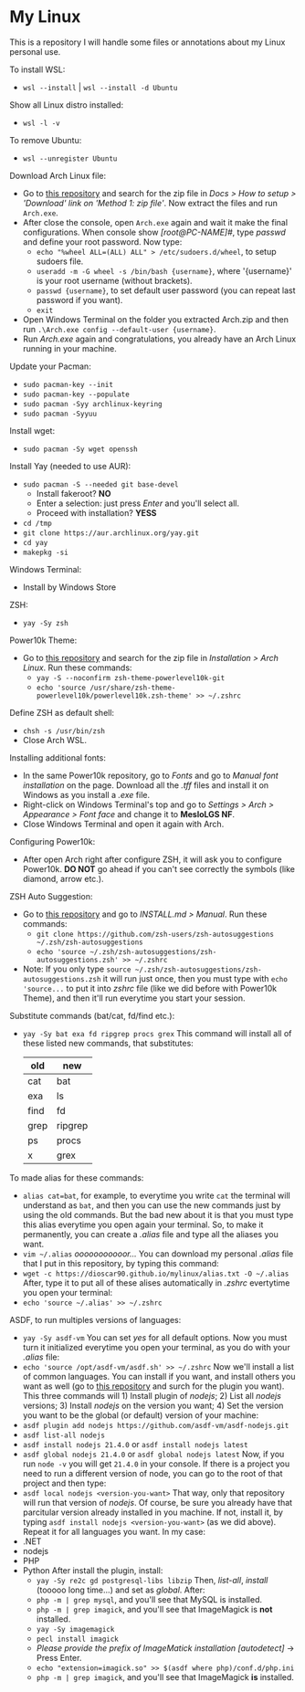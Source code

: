 # My Linux

This is a repository I will handle some files or annotations about my Linux personal use.

To install WSL:
- `wsl --install` | `wsl --install -d Ubuntu`

Show all Linux distro installed:
- `wsl -l -v`

To remove Ubuntu:
- `wsl --unregister Ubuntu`

Download Arch Linux file:
- Go to [this repository](https://github.com/yuk7/ArchWSL) and search for the zip file in *Docs > How to setup > 'Download' link on 'Method 1: zip file'*. Now extract the files and run `Arch.exe`.
- After close the console, open `Arch.exe` again and wait it make the final configurations. When console show *[root@PC-NAME]#*, type *passwd* and define your root password. Now type:
    - `echo "%wheel ALL=(ALL) ALL" > /etc/sudoers.d/wheel`, to setup sudoers file.
    - `useradd -m -G wheel -s /bin/bash {username}`, where '{username}' is your root username (without brackets).
    - `passwd {username}`, to set default user password (you can repeat last password if you want).
    - `exit`
- Open Windows Terminal on the folder you extracted Arch.zip and then run `.\Arch.exe config --default-user {username}`.
- Run *Arch.exe* again and congratulations, you already have an Arch Linux running in your machine.

Update your Pacman:
- `sudo pacman-key --init`
- `sudo pacman-key --populate`
- `sudo pacman -Syy archlinux-keyring`
- `sudo pacman -Syyuu`

Install wget:
- `sudo pacman -Sy wget openssh`

Install Yay (needed to use AUR):
- `sudo pacman -S --needed git base-devel`
    - Install fakeroot? **NO**
    - Enter a selection: just press *Enter* and you'll select all.
    - Proceed with installation? **YESS**
- `cd /tmp`
- `git clone https://aur.archlinux.org/yay.git`
- `cd yay`
- `makepkg -si`

Windows Terminal:
- Install by Windows Store

ZSH:
- `yay -Sy zsh`

Power10k Theme:
- Go to [this repository](https://github.com/romkatv/powerlevel10k) and search for the zip file in *Installation > Arch Linux*. Run these commands:
    - `yay -S --noconfirm zsh-theme-powerlevel10k-git`
    - `echo 'source /usr/share/zsh-theme-powerlevel10k/powerlevel10k.zsh-theme' >> ~/.zshrc`

Define ZSH as default shell:
- `chsh -s /usr/bin/zsh`
- Close Arch WSL.

Installing additional fonts:
- In the same Power10k repository, go to *Fonts* and go to *Manual font installation* on the page. Download all the *.tff* files and install it on Windows as you install a *.exe* file.
- Right-click on Windows Terminal's top and go to *Settings > Arch > Appearance > Font face* and change it to **MesloLGS NF**.
- Close Windows Terminal and open it again with Arch.

Configuring Power10k:
- After open Arch right after configure ZSH, it will ask you to configure Power10k. **DO NOT** go ahead if you can't see correctly the symbols (like diamond, arrow etc.).

ZSH Auto Suggestion:
- Go to [this repository](https://github.com/zsh-users/zsh-autosuggestions) and go to *INSTALL.md > Manual*. Run these commands:
    - `git clone https://github.com/zsh-users/zsh-autosuggestions ~/.zsh/zsh-autosuggestions`
    - `echo 'source ~/.zsh/zsh-autosuggestions/zsh-autosuggestions.zsh' >> ~/.zshrc`
- Note: If you only type `source ~/.zsh/zsh-autosuggestions/zsh-autosuggestions.zsh` it will run just once, then you must type with `echo 'source...` to put it into *zshrc* file (like we did before with Power10k Theme), and then it'll run everytime you start your session.

Substitute commands (bat/cat, fd/find etc.):
- `yay -Sy bat exa fd ripgrep procs grex`
This command will install all of these listed new commands, that substitutes:

    | old | new |
    | --- | --- |
    | cat | bat |
    | exa | ls |
    | find | fd |
    | grep | ripgrep |
    | ps | procs |
    | x | grex |

To made alias for these commands:
- `alias cat=bat`, for example, to everytime you write `cat` the terminal will understand as `bat`, and then you can use the new commands just by using the old commands. But the bad new about it is that you must type this alias everytime you open again your terminal. So, to make it permanently, you can create a *.alias* file and type all the aliases you want.
- `vim ~/.alias`
*ooooooooooor...*
You can download my personal *.alias* file that I put in this repository, by typing this command:
- `wget -c https://dioscar90.github.io/mylinux/alias.txt -O ~/.alias`
After, type it to put all of these alises automatically in *.zshrc* evertytime you open your terminal:
- `echo 'source ~/.alias' >> ~/.zshrc`

ASDF, to run multiples versions of languages:
- `yay -Sy asdf-vm`
You can set *yes* for all default options.
Now you must turn it initialized everytime you open your terminal, as you do with your *.alias* file:
- `echo 'source /opt/asdf-vm/asdf.sh' >> ~/.zshrc`
Now we'll install a list of common languages. You can install if you want, and install others you want as well (go to [this repository](https://github.com/asdf-vm/asdf-plugins) and surch for the plugin you want). This three commands will 1) Install plugin of *nodejs*; 2) List all *nodejs* versions; 3) Install *nodejs* on the version you want; 4) Set the version you want to be the global (or default) version of your machine:
- `asdf plugin add nodejs https://github.com/asdf-vm/asdf-nodejs.git`
- `asdf list-all nodejs`
- `asdf install nodejs 21.4.0` or `asdf install nodejs latest`
- `asdf global nodejs 21.4.0` or `asdf global nodejs latest`
Now, if you run `node -v` you will get `21.4.0` in your console.
If there is a project you need to run a different version of node, you can go to the root of that project and then type:
- `asdf local nodejs <version-you-want>`
That way, only that repository will run that version of *nodejs*. Of course, be sure you already have that parcitular version already installed in you machine. If not, install it, by typing `asdf install nodejs <version-you-want>` (as we did above).
Repeat it for all languages you want. In my case:
- .NET
- nodejs
- PHP
- Python
    After install the plugin, install:
    - `yay -Sy re2c gd postgresql-libs libzip`
    Then, *list-all*, *install* (tooooo long time...) and set as *global*. After:
    - `php -m | grep mysql`, and you'll see that MySQL is installed.
    - `php -m | grep imagick`, and you'll see that ImageMagick is **not** installed.
    - `yay -Sy imagemagick`
    - `pecl install imagick`
    - *Please provide the prefix of ImageMatick installation [autodetect]* -> Press Enter.
    - `echo "extension=imagick.so" >> $(asdf where php)/conf.d/php.ini`
    - `php -m | grep imagick`, and you'll see that ImageMagick **is** installed.